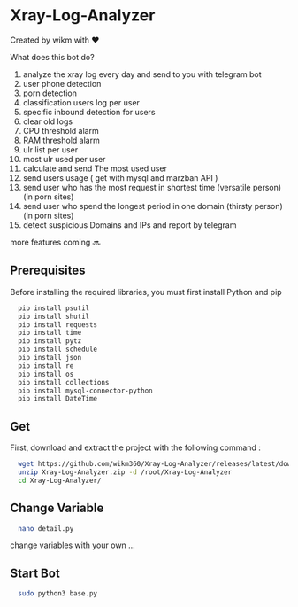 
# Xray-Log-Analyzer

Created by wikm with ❤️

What does this bot do?
1) analyze the xray log every day and send to you with telegram bot
2) user phone detection
3) porn detection
4) classification users log per user 
5) specific inbound detection for users
6) clear old logs
7) CPU threshold alarm
8) RAM threshold alarm
9) ulr list per user
10) most ulr used per user
11) calculate and send The most used user 
12) send users usage ( get with mysql and marzban API )
13) send user who has the most request in shortest time (versatile person) (in porn sites)
14) send user who spend the longest period in one domain (thirsty person) (in porn sites)
15) detect suspicious Domains and IPs and report by telegram

more features coming 🔜

## Prerequisites

Before installing the required libraries, you must first install Python and pip

```bash
  pip install psutil
  pip install shutil
  pip install requests
  pip install time
  pip install pytz
  pip install schedule
  pip install json
  pip install re
  pip install os
  pip install collections
  pip install mysql-connector-python
  pip install DateTime
```
## Get

First, download and extract the project with the following command :

```bash
  wget https://github.com/wikm360/Xray-Log-Analyzer/releases/latest/download/Xray-Log-Analyzer.zip
  unzip Xray-Log-Analyzer.zip -d /root/Xray-Log-Analyzer
  cd Xray-Log-Analyzer/
```

## Change Variable 

```bash
  nano detail.py
```
change variables with your own ...

## Start Bot 

```bash
  sudo python3 base.py
```
